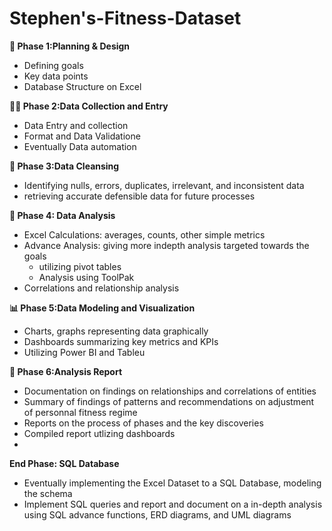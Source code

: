 # Stephen's-Fitness-Dataset

**📝 Phase 1:Planning & Design**
- Defining goals
- Key data points
- Database Structure on Excel

**👨‍💻 Phase 2:Data Collection and Entry**
- Data Entry and collection
- Format and Data Validatione
- Eventually Data automation

**🧹 Phase 3:Data Cleansing**
- Identifying nulls, errors, duplicates, irrelevant, and inconsistent data
- retrieving accurate defensible data for future processes

 **📓 Phase 4: Data Analysis**
- Excel Calculations: averages, counts, other simple metrics
- Advance Analysis: giving more indepth analysis targeted towards the goals
  - utilizing pivot tables
  - Analysis using ToolPak
- Correlations and relationship analysis

**📊 Phase 5:Data Modeling and Visualization**
- Charts, graphs representing data graphically
- Dashboards summarizing key metrics and KPIs
- Utilizing Power BI and Tableu

**📔 Phase 6:Analysis Report**
- Documentation on findings on relationships and correlations of entities
- Summary of findings of patterns and recommendations on adjustment of personnal fitness regime
- Reports on the process of phases and the key discoveries
- Compiled report utlizing dashboards
- 

**End Phase: SQL Database**
- Eventually implementing the Excel Dataset to a SQL Database, modeling the schema
- Implement SQL queries and report and document on a in-depth analysis using SQL advance functions, ERD diagrams, and UML diagrams
